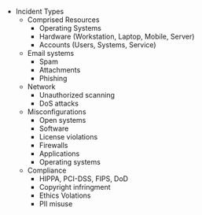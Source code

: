 * Incident Types
	+ Comprised Resources
		- Operating Systems
		- Hardware \(Workstation, Laptop, Mobile, Server\)
		- Accounts \(Users, Systems, Service)
	+ Email systems
		- Spam
		- Attachments
		- Phishing
	+ Network
		- Unauthorized scanning
		- DoS attacks
	+ Misconfigurations
		- Open systems
		- Software
		- License violations
		- Firewalls
		- Applications
		- Operating systems
	+ Compliance
		- HIPPA, PCI-DSS, FIPS, DoD
		- Copyright infringment
		- Ethics Volations
		- PII misuse